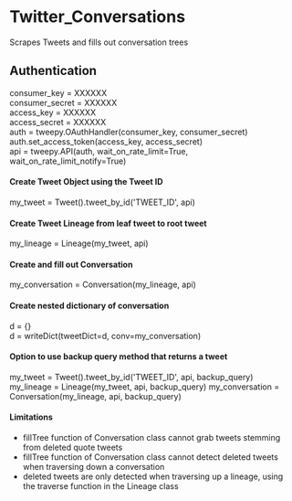 # Twitter_Conversations
Scrapes Tweets and fills out conversation trees

## Authentication 
consumer_key = XXXXXX  
consumer_secret = XXXXXX  
access_key = XXXXXX  
access_secret = XXXXXX  
auth = tweepy.OAuthHandler(consumer_key, consumer_secret)  
auth.set_access_token(access_key, access_secret)  
api = tweepy.API(auth, wait_on_rate_limit=True, wait_on_rate_limit_notify=True)  

#### Create Tweet Object using the Tweet ID
my_tweet = Tweet().tweet_by_id('TWEET_ID', api)

#### Create Tweet Lineage from leaf tweet to root tweet
my_lineage = Lineage(my_tweet, api)

#### Create and fill out Conversation
my_conversation = Conversation(my_lineage, api)

#### Create nested dictionary of conversation
d = {}  
d = writeDict(tweetDict=d, conv=my_conversation)

#### Option to use backup query method that returns a tweet
my_tweet = Tweet().tweet_by_id('TWEET_ID', api, backup_query)
my_lineage = Lineage(my_tweet, api, backup_query)
my_conversation = Conversation(my_lineage, api, backup_query)

#### Limitations
- fillTree function of Conversation class cannot grab tweets stemming from deleted quote tweets
- fillTree function of Conversation class cannot detect deleted tweets when traversing down a conversation
- deleted tweets are only detected when traversing up a lineage, using the traverse function in the Lineage class

